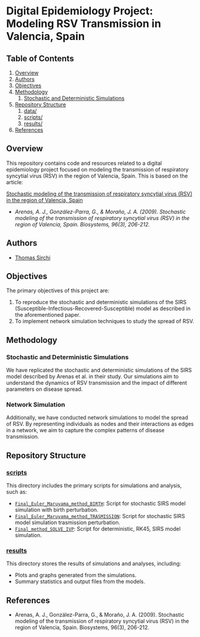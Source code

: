 # Digital Epidemiology Project: Modeling RSV Transmission in Valencia, Spain

## Table of Contents

1. [Overview](#overview)
2. [Authors](#authors)
3. [Objectives](#objectives)
4. [Methodology](#methodology)
    1. [Stochastic and Deterministic Simulations](#stochastic-and-deterministic-simulations)
5. [Repository Structure](#repository-structure)
    1. [data/](#data)
    2. [scripts/](#scripts)
    3. [results/](#results)
6. [References](#references)

## Overview

This repository contains code and resources related to a digital epidemiology project focused on modeling the transmission of respiratory syncytial virus (RSV) in the region of Valencia, Spain. This is based on the article:

[Stochastic modeling of the transmission of respiratory syncytial virus (RSV) in the region of Valencia, Spain](https://www.sciencedirect.com/science/article/pii/S0303264709000203?casa_token=Pi9KdN2YkoQAAAAA:jB6MoDOZAnZNUfSoHWAzwBoF-XUl3OAGnPCNjJ-x2cIdxCE750DwghZy5-OcctGZ0jaxo7iIiA)

- *Arenas, A. J., González-Parra, G., & Moraño, J. A. (2009). Stochastic modeling of the transmission of respiratory syncytial virus (RSV) in the region of Valencia, Spain. Biosystems, 96(3), 206-212.*

## Authors

- [Thomas Sirchi](https://github.com/Thokas99)

## Objectives

The primary objectives of this project are:

1. To reproduce the stochastic and deterministic simulations of the SIRS (Susceptible-Infectious-Recovered-Susceptible) model as described in the aforementioned paper.
2. To implement network simulation techniques to study the spread of RSV.

## Methodology

### Stochastic and Deterministic Simulations

We have replicated the stochastic and deterministic simulations of the SIRS model described by Arenas et al. in their study. Our simulations aim to understand the dynamics of RSV transmission and the impact of different parameters on disease spread.

### Network Simulation

Additionally, we have conducted network simulations to model the spread of RSV. By representing individuals as nodes and their interactions as edges in a network, we aim to capture the complex patterns of disease transmission.

## Repository Structure
### [scripts](scripts)
This directory includes the primary scripts for simulations and analysis, such as:
- [`Final_Euler_Maruyama_method_BIRTH`](scripts/Final_Euler_Maruyama_method_BIRTH.ipynb): Script for stochastic SIRS model simulation with birth perturbation.
- [`Final_Euler_Maruyama_method_TRASMISSION`](scripts/Final_Euler_Maruyama_method_TRASMISSION.ipynb): Script for stochastic SIRS model simulation trasmission perturbation.
- [`Final_method_SOLVE_IVP`](scripts/Final_method_SOLVE_IVP.ipynb): Script for deterministic, RK45, SIRS model simulation.

### [results](results)
This directory stores the results of simulations and analyses, including:
- Plots and graphs generated from the simulations.
- Summary statistics and output files from the models.

## References

- Arenas, A. J., González-Parra, G., & Moraño, J. A. (2009). Stochastic modeling of the transmission of respiratory syncytial virus (RSV) in the region of Valencia, Spain. Biosystems, 96(3), 206-212.

